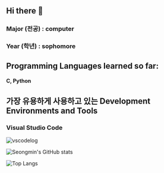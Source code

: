 ## Hi there 👋
### Major (전공) : **computer**
### Year (학년) : **sophomore**

## Programming Languages learned so far:
  #### C, Python

## 가장 유용하게 사용하고 있는 Development Environments and Tools
  ###  Visual Studio Code
![vscodelog](https://t1.daumcdn.net/cfile/tistory/9985E6475DDCB7A40E)

  ![Seongmin's GitHub stats](https://github-readme-stats.vercel.app/api?username=sm3297&show_icons=true&theme=transparent)

  ![Top Langs](https://github-readme-stats.vercel.app/api/top-langs/?username=sm3297&layout=compact)


<!--
**adakim3297/adakim3297** is a ✨ _special_ ✨ repository because its `README.md` (this file) appears on your GitHub profile.

Here are some ideas to get you started:

- 🔭 I’m currently working on ...
- 🌱 I’m currently learning ...
- 👯 I’m looking to collaborate on ...
- 🤔 I’m looking for help with ...
- 💬 Ask me about ...
- 📫 How to reach me: ...
- 😄 Pronouns: ...
- ⚡ Fun fact: ...
-->
